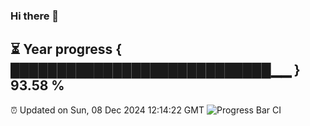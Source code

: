 ### Hi there 👋
⏳ Year progress { ████████████████████████████▁▁ } 93.58 %
---
⏰ Updated on Sun, 08 Dec 2024 12:14:22 GMT
![Progress Bar CI](https://github.com/Moyi321/Moyi321/workflows/Progress%20Bar%20CI/badge.svg)
